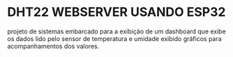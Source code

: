 # DHT22 WEBSERVER USANDO ESP32
projeto de sistemas embarcado para a exibição de um dashboard que exibe os dados lido pelo sensor de 
temperatura e umidade exibido gráficos para acompanhamentos dos valores.